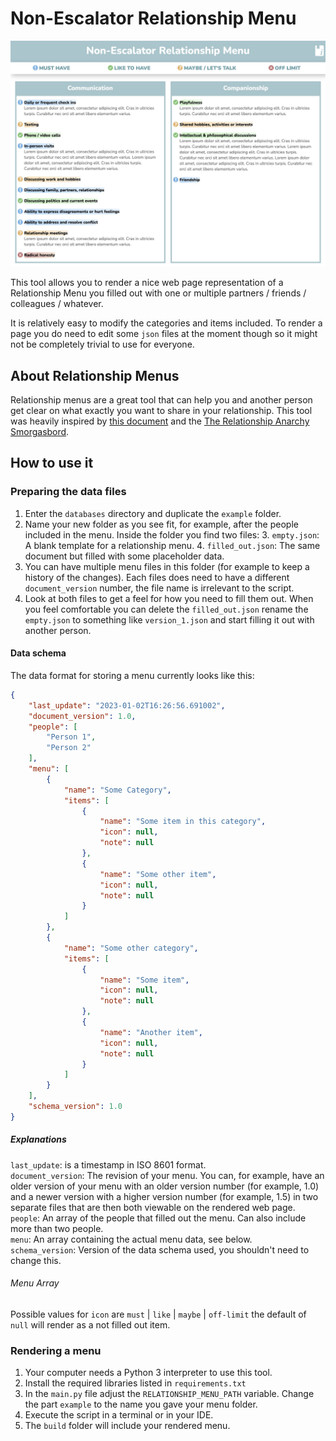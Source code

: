 # Non-Escalator Relationship Menu
![Screenshot of the rendered page](.readme_resources/screenshot.jpg)  

This tool allows you to render a nice web page representation of a Relationship Menu you filled out with one or multiple partners / friends / colleagues / whatever.   

It is relatively easy to modify the categories and items included. To render a page you do need to edit some `json` files at the moment though so it might not be completely trivial to use for everyone.

## About Relationship Menus
Relationship menus are a great tool that can help you and another person get clear on what exactly you want to share in your relationship. This tool was heavily inspired by [this document](https://www.reddit.com/r/polyamory/comments/pwkdxp/v3_relationship_components_menu_last_update_for/) and the [The Relationship Anarchy Smorgasbord](https://drive.google.com/drive/folders/17Hc3UFkDX3qA4IGYmjxEQhMW9BUOdPxt).

## How to use it
### Preparing the data files
1. Enter the `databases` directory and duplicate the `example` folder. 
2. Name your new folder as you see fit, for example, after the people included in the menu. Inside the folder you find two files:
	3. `empty.json`: A blank template for a relationship menu.
	4. `filled_out.json`: The same document but filled with some placeholder data.
2. You can have multiple menu files in this folder (for example to keep a history of the changes). Each files does need to have a different `document_version` number, the file name is irrelevant to the script.
3. Look at both files to get a feel for how you need to fill them out. When you feel comfortable you can delete the `filled_out.json` rename the `empty.json` to something like `version_1.json` and start filling it out with another person.
#### Data schema
The data format for storing a menu currently looks like this:
```json
{
    "last_update": "2023-01-02T16:26:56.691002",
    "document_version": 1.0,
    "people": [
        "Person 1",
        "Person 2"
    ],
    "menu": [
        {
            "name": "Some Category",
            "items": [
                {
                    "name": "Some item in this category",
                    "icon": null,
                    "note": null
                },
                {
                    "name": "Some other item",
                    "icon": null,
                    "note": null
                }
            ]
        },
        {
            "name": "Some other category",
            "items": [
                {
                    "name": "Some item",
                    "icon": null,
                    "note": null
                },
                {
                    "name": "Another item",
                    "icon": null,
                    "note": null
                }
            ]
        }
    ],
    "schema_version": 1.0
}
```
##### Explanations
`last_update`: is a timestamp in ISO 8601 format.  
`document_version`: The revision of your menu. You can, for example, have an older version of your menu with an older version number (for example, 1.0) and a newer version with a higher version number (for example, 1.5) in two separate files that are then both viewable on the rendered web page.   
`people`: An array of the people that filled out the menu. Can also include more than two people.  
`menu`: An array containing the actual menu data, see below.   
`schema_version`: Version of the data schema used, you shouldn't need to change this.
###### Menu Array
Possible values for `icon` are `must` | `like` | `maybe` | `off-limit` the default of `null` will render as a not filled out item.
### Rendering a menu
1. Your computer needs a Python 3 interpreter to use this tool.
2. Install the required libraries listed in `requirements.txt`
3. In the `main.py` file adjust the `RELATIONSHIP_MENU_PATH` variable. Change the part `example` to the name you gave your menu folder.
4. Execute the script in a terminal or in your IDE.
5. The `build` folder will include your rendered menu.
